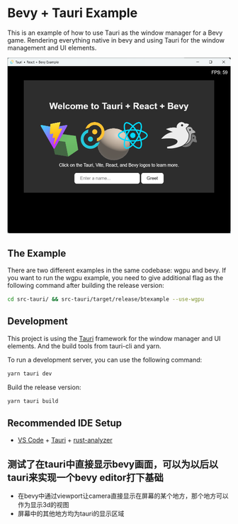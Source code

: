 # Bevy + Tauri Example

This is an example of how to use Tauri as the window manager for a Bevy game.
Rendering everything native in bevy and using Tauri for the window management and UI elements.


![image](./doc/present.png)

## The Example

There are two different examples in the same codebase: wgpu and bevy.
If you want to run the wgpu example, you need to give additional flag as the following command after building the release version:

```bash
cd src-tauri/ && src-tauri/target/release/btexample --use-wgpu
```

## Development

This project is using the [Tauri](https://tauri.app/) framework for the window manager and UI elements. And the build tools from tauri-cli and yarn.

To run a development server, you can use the following command:

```bash
yarn tauri dev
```

Build the release version:

```bash
yarn tauri build
```




## Recommended IDE Setup

- [VS Code](https://code.visualstudio.com/) + [Tauri](https://marketplace.visualstudio.com/items?itemName=tauri-apps.tauri-vscode) + [rust-analyzer](https://marketplace.visualstudio.com/items?itemName=rust-lang.rust-analyzer)


## 测试了在tauri中直接显示bevy画面，可以为以后以tauri来实现一个bevy editor打下基础
* 在bevy中通过viewport让camera直接显示在屏幕的某个地方，那个地方可以作为显示3d的视图
* 屏幕中的其他地方均为tauri的显示区域